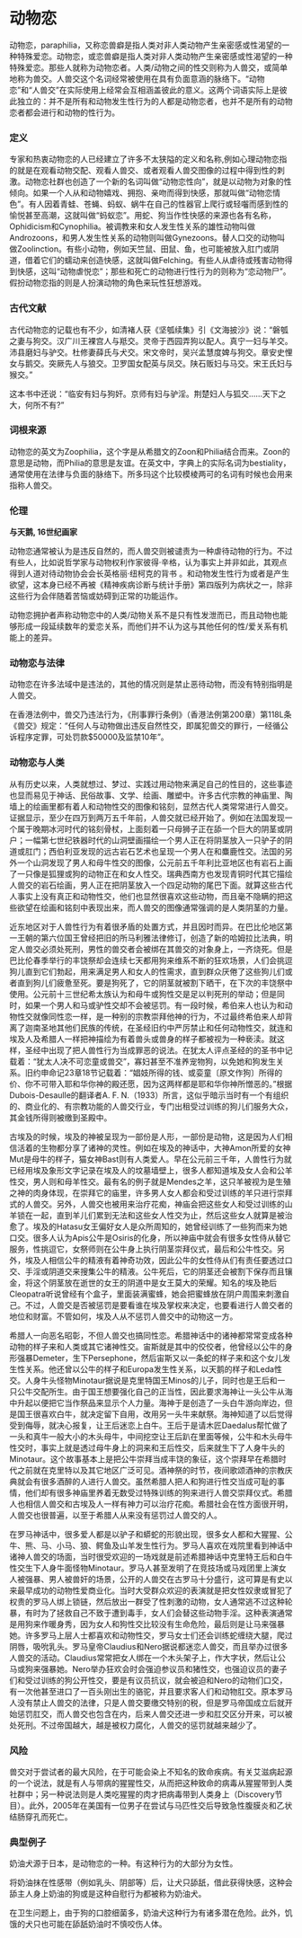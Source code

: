 动物恋
=====

动物恋，paraphilia，又称恋兽癖是指人类对非人类动物产生亲密感或性渴望的一种特殊爱恋。动物恋，或恋兽癖是指人类对非人类动物产生亲密感或性渴望的一种特殊爱恋。那些人就称为动物恋者。人类/动物之间的性交则称为人兽交，或简单地称为兽交。人兽交这个名词经常被使用在具有负面意涵的脉络下。“动物恋”和“人兽交”在实际使用上经常会互相涵盖彼此的意义。这两个词语实际上是彼此独立的：并不是所有和动物发生性行为的人都是动物恋者，也并不是所有的动物恋者都会进行和动物的性行为。

### 定义

专家和热衷动物恋的人已经建立了许多不太狭隘的定义和名称,例如心理动物恋指的就是在观看动物交配、观看人兽交、或者观看人兽交图像的过程中得到性的刺激。动物恋社群也创造了一个新的名词叫做“动物恋性向”，就是以动物为对象的性倾向。如果一个人从和动物嬉戏、拥抱、亲吻而得到快感，那就叫做“动物恋情色”。有人因着青蛙、苍蝇、蚂蚁、蜗牛在自己的性器官上爬行或轻囓而感到性的愉悦甚至高潮，这就叫做“蚂蚁恋”。用蛇、狗当作性快感的来源也各有名称，Ophidicism和Cynophilia。被调教来和女人发生性关系的雄性动物叫做Androzoons，和男人发生性关系的动物则叫做Gynezoons。替人口交的动物叫做Zoolinction。有些小动物，例如天竺鼠、田鼠、鱼，也可能被放入肛门或阴道，借着它们的蠕动来创造快感，这就叫做Felching。有些人从虐待或残害动物得到快感，这叫“动物虐悦恋”；那些和死亡的动物进行性行为的则称为“恋动物尸”。假扮动物恋指的则是人扮演动物的角色来玩性狂想游戏。

### 古代文献

古代动物恋的记载也有不少，如清褚人获《坚瓠续集》引《文海披沙》说：“磐瓠之妻与狗交。汉广川王裸宫人与羝交。灵帝于西园弄狗以配人。真宁一妇与羊交。沛县磨妇与驴交。杜修妻薛氏与犬交。宋文帝时，吴兴孟慧度婢与狗交。章安史悝女与鹅交。突厥先人与狼交。卫罗国女配英与凤交。陕石贩妇与马交。宋王氏妇与猴交。”

这本书中还说：“临安有妇与狗奸。京师有妇与驴淫。荆楚妇人与狐交……天下之大，何所不有?”

### 词根来源

动物恋的英文为Zoophilia，这个字是从希腊文的Zoon和Philia结合而来。Zoon的意思是动物，而Philia的意思是友谊。在英文中，字典上的实际名词为bestiality，通常使用在法律与负面的脉络下。所多玛这个比较模棱两可的名词有时候也会用来指称人兽交。

### 伦理

**与天鹅, 16世纪画家**

动物恋通常被认为是违反自然的，而人兽交则被谴责为一种虐待动物的行为。不过有些人，比如说哲学家与动物权利作家彼得·辛格，认为事实上并非如此，其观点得到人道对待动物协会会长英格丽·纽柯克的背书 。和动物发生性行为或者是产生欲望，这本身已经不再被《精神疾病诊断与统计手册》第四版列为病状之一，除非这些行为会伴随着苦恼或妨碍到正常的功能运作。

动物恋拥护者声称动物恋中的人类/动物关系不是只有性发泄而已，而且动物也能够形成一段延续数年的爱恋关系，而他们并不认为这与其他任何的性/爱关系有机能上的差异。

### 动物恋与法律

动物恋在许多法域中是违法的，其他的情况则是禁止恶待动物，而没有特别指明是人兽交。

在香港法例中，兽交乃违法行为，《刑事罪行条例》（香港法例第200章）第118L条《兽交》规定：“任何人与动物做出违反自然性交，即属犯兽交的罪行，一经循公诉程序定罪，可处罚款$50000及监禁10年”。

### 动物恋与人类

从有历史以来，人类就想过、梦过、实践过用动物来满足自己的性目的，这些事迹也显而易见于神话、民俗故事、文学、绘画、雕塑中。许多古代宗教的神庙里、陶墙上的绘画里都有着人和动物性交的图像和铭刻，显然古代人类常常进行人兽交。证据显示，至少在四万到两万五千年前，人兽交就已经开始了。例如在法国发现一个属于晚期冰河时代的铭刻骨杖，上面刻着一只母狮子正在舔一个巨大的阴茎或阴户；一幅第七世纪铁器时代的山洞壁画描绘一个男人正在将阴茎放入一只驴子的阴道或肛门；西伯利亚发现的远古岩石艺术也呈现一个男人在和麋鹿性交。法国的另外一个山洞发现了男人和母牛性交的图像，公元前五千年利比亚地区也有岩石上画了一只像是狐狸或狗的动物正在和女人性交。瑞典西南方也发现青铜时代其它描绘人兽交的岩石绘画，男人正在把阴茎放入一个四足动物的尾巴下面。就算这些古代人事实上没有真正和动物性交，他们也显然很喜欢这些动物，而且毫不隐瞒的把这些欲望在绘画和铭刻中表现出来，而人兽交的图像通常强调的是人类阴茎的力量。

近东地区对于人兽性行为有着很矛盾的处置方式，并且因时而异。在巴比伦地区第一王朝的第六位国王曾经把旧的所马利雅法律修订，创造了新的哈姆拉比法典，明定人兽交必须处死刑，男性的兽交者会被绑在其兽交的对象身上，一齐烧死。但是巴比伦春季举行的丰饶祭却会连续七天都用狗来维系不断的狂欢场景，人们会挑逗狗儿直到它们勃起，用来满足男人和女人的性需求，直到群众厌倦了这些狗儿们或者直到狗儿们疲惫至死。要是狗死了，它的阴茎就被割下晒干，在下次的丰饶祭中使用。公元前十三世纪希太族认为和母牛或狗性交是足以判死刑的举动；但是同时，如果一个男人和马或驴性交却不会被惩罚。有一段时候，希伯来人也认为和动物性交就像同性恋一样，是一种别的宗教崇拜他神的行为，不过最终希伯来人却背离了迦南圣地其他们民族的传统，在圣经旧约中严厉禁止和任何动物性交，就连和埃及人及希腊人一样把神描绘为有着兽头或兽身的样子都被视为一种亵渎。就这样，圣经中出现了把人兽性行为当成罪恶的说法。在犹太人评点圣经的的圣书中记载着：“犹太人决不可恋童或兽交”，寡妇甚至不准养宠物狗，以免她和狗发生关系。旧约申命记23章18节记载着：“娼妓所得的钱、或娈童〔原文作狗〕所得的价、你不可带入耶和华你神的殿还愿，因为这两样都是耶和华你神所憎恶的。”根据Dubois-Desaulle的翻译者A. F. N.（1933）所言，这似乎暗示当时有一个有组织的、商业化的、有宗教功能的人兽交行业，专门出租受过训练的狗儿们服务大众，其金钱所得则被缴到圣殿中。

古埃及的时候，埃及的神被呈现为一部份是人形，一部份是动物，这是因为人们相信活着的生物都分享了诸神的灵性。例如在埃及的神话中，大神Amon所爱的女神Mut是母牛的样子，猫女神Bast则有人类爱人。早在公元前三千年，人兽性行为就已经用埃及象形文字记录在埃及人的坟墓墙壁上，很多人都知道埃及女人会和公羊性交，男人则和母羊性交。最有名的例子就是Mendes之羊，这只羊被视为是生殖之神的肉身体现，在崇拜它的庙里，许多男人女人都会和受过训练的羊只进行崇拜式的人兽交。另外，人兽交也被用来治疗花痴，神庙会把这些女人和受过训练的山羊锁在一起，直到羊儿们累到无法和这些女人性交为止，然后这些女人就算是被治愈了。埃及的Hatasu女王偏好女人是众所周知的，她曾经训练了一些狗而来为她口交。很多人认为Apis公牛是Osiris的化身，所以神庙中就会有很多女性侍从替它服务，性挑逗它，女祭师则在公牛身上执行阴茎崇拜仪式，最后和公牛性交。另外，埃及人相信公牛的精液有着神奇功效，因此公牛的女性侍从们有责任要透过口交、手淫或阴道交来搜集公牛的精液。公牛死后，它的阴茎还会被割下保存而且镶金，将这个阴茎放在逝世的女王的阴道中是女王莫大的荣耀。知名的埃及艳后Cleopatra听说曾经有个盒子，里面装满蜜蜂，她会把蜜蜂放在阴户周围来刺激自己。不过，人兽交是否被惩罚是要看谁在埃及掌权来决定，也要看进行人兽交者的地位和财富。不管如何，埃及人从不惩罚人兽交中的动物这一方。

希腊人一向恶名昭彰，不但人兽交也搞同性恋。希腊神话中的诸神都常常变成各种动物的样子来和人类或其它诸神性交。宙斯就是其中的佼佼者，他曾经以公牛的身形强暴Demeter，生下Persephone，然后宙斯又以一条蛇的样子来和这个女儿发生性关系。他还曾以公牛的样子和Europa发生性关系，以天鹅的样子和Leda性交。人身牛头怪物Minotaur据说是克里特国王Minos的儿子，同时也是王后和一只公牛交配所生。由于国王想要强化自己的正当性，因此要求海神让一头公牛从海中升起以便把它当作祭品来显示个人力量。海神于是创造了一头白牛游向岸边，但是国王很喜欢白牛，就决定留下自用，改用另一头牛来献祭。海神知道了以后觉得受到侮辱，就决心报复，让王后迷恋上白牛。王后于是请木匠Daedalus帮忙做了一头和真牛一般大小的木头母牛，中间挖空让王后趴在里面等候，公牛和木头母牛性交时，事实上就是透过母牛身上的洞来和王后性交，后来就生下了人身牛头的Minotaur。这个故事基本上是把公牛崇拜当成丰饶的象征，这个崇拜早在希腊时代之前就在克里特以及其它地区广泛可见。酒神祭的时节，夜间歌颂酒神的宗教庆典就会有很多酒醉的人进行人兽交。虽然希腊人把人和狗进行性交当成可耻的事情，他们却有很多神庙里养着无数受过特殊训练的狗来进行人兽交崇拜仪式。希腊人也相信人兽交和古埃及人一样有神力可以治疗花痴。希腊社会在性方面很开明，人兽交也很普遍，以至于希腊人从来没有惩罚过人兽交的人。

在罗马神话中，很多爱人都是以驴子和蟒蛇的形貌出现，很多女人都和大猩猩、公牛、熊、马、小马、狼、鳄鱼及山羊发生性行为。罗马人喜欢在戏院里看到神话中诸神人兽交的场面，当时很受欢迎的一场戏就是前述希腊神话中克里特王后和白牛性交生下人身牛面怪物Minotaur。罗马人甚至发明了在竞技场或马戏团里上演女人被强暴、男人被兽奸的场景，公开的人兽交在古罗马十分盛行，这可算是有史以来最早成功的动物性爱商业化。当时大受群众欢迎的表演就是把女性奴隶或冒犯了权贵的罗马人绑上锁链，然后放出一群受了性刺激的动物，女人通常逃不过这种轮暴，有时为了拯救自己不致于遭到毒手，女人们会替这些动物手淫。这种表演通常是用狗来作暖身秀，因为女人和狗性交比较没有生命危险，最后则是让马来强暴她。许多罗马上层人士都喜欢和动物性交，罗马女士们还会训练蛇缠绕大腿，爬过阴唇，吸吮乳头。罗马皇帝Claudius和Nero据说都迷恋人兽交，而且举办过很多人兽交的活动。Claudius常常把女人绑在一个木头架子上，作大字状，然后让公马或狗来强暴她。Nero举办狂欢会时会强迫参议员和猪性交，也强迫议员的妻子们和受过训练的狗公开性交，要是有议员抗议，就会被迫和Nero的动物们口交，有一次他甚至进口了一百头刚出生的骆驼，并且要求客人们和动物肛交。原本罗马人没有禁止人兽交的法律，只是人兽交要缴交特别的税，但是罗马帝国成立后就开始惩罚肛交，而人兽交也包含在内，后来人兽交还进一步和肛交区分开来，可以被处死刑。不过帝国越大，越是被权力腐化，人兽交的惩罚就越来越少了。

### 风险

兽交对于尝试者的最大风险，在于可能会染上不知名的致命疾病。有关艾滋病起源的一个说法，就是有人与带病的猩猩性交，从而把这种致命的病毒从猩猩带到人类社群中；另一种说法则是人类吃猩猩的肉才把病毒带到人类身上（Discovery节目）。此外，2005年在美国有一位男子在尝试与马匹性交后导致急性腹膜炎和乙状结肠穿孔而死亡。

### 典型例子

奶油犬源于日本，是动物恋的一种。有这种行为的大部分为女性。

将奶油抹在性感带（例如乳头、阴部等）后，让犬只舔舐，借此获得快感，这种会舔主人身上奶油的狗或是这种自慰行为都被称为奶油犬。

在卫生问题上，由于狗的口腔细菌多，奶油犬这种行为有诸多潜在危险。此外，饥饿的犬只也可能在舔舐奶油时不慎咬伤人体。
